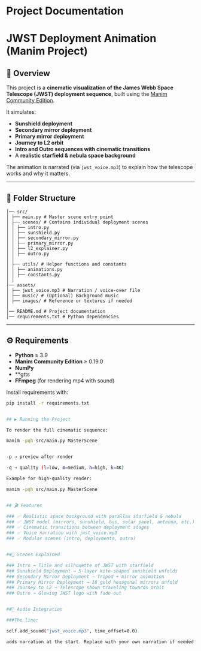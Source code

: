 # Project Documentation

# JWST Deployment Animation (Manim Project)

## 🌌 Overview
This project is a **cinematic visualization of the James Webb Space Telescope (JWST) deployment sequence**, built using the [Manim Community Edition](https://docs.manim.community).  

It simulates:
- **Sunshield deployment**
- **Secondary mirror deployment**
- **Primary mirror deployment**
- **Journey to L2 orbit**
- **Intro and Outro sequences with cinematic transitions**
- A **realistic starfield & nebula space background**

The animation is narrated (via `jwst_voice.mp3`) to explain how the telescope works and why it matters.

---

## 📂 Folder Structure

```
│── src/
│ ├── main.py # Master scene entry point
│ ├── scenes/ # Contains individual deployment scenes
│ │ ├── intro.py
│ │ ├── sunshield.py
│ │ ├── secondary_mirror.py
│ │ ├── primary_mirror.py
│ │ ├── l2_explainer.py
│ │ ├── outro.py
│ │
│ ├── utils/ # Helper functions and constants
│ │ ├── animations.py
│ │ ├── constants.py
│ │
│── assets/
│ ├── jwst_voice.mp3 # Narration / voice-over file
│ ├── music/ # (Optional) Background music
│ ├── images/ # Reference or textures if needed
│
│── README.md # Project documentation
│── requirements.txt # Python dependencies
```


---

## ⚙️ Requirements

- **Python** ≥ 3.9
- **Manim Community Edition** ≥ 0.19.0  
- **NumPy**  
- **gtts
- **FFmpeg** (for rendering mp4 with sound)

Install requirements with:
```bash
pip install -r requirements.txt


## ▶️ Running the Project

To render the full cinematic sequence:

manim -pqh src/main.py MasterScene


-p → preview after render

-q → quality (l=low, m=medium, h=high, k=4K)

Example for high-quality render:

manim -pqh src/main.py MasterScene


## 🎬 Features

### ✅ Realistic space background with parallax starfield & nebula
### ✅ JWST model (mirrors, sunshield, bus, solar panel, antenna, etc.)
### ✅ Cinematic transitions between deployment stages
### ✅ Voice narration with jwst_voice.mp3
### ✅ Modular scenes (intro, deployments, outro)


##📖 Scenes Explained

### Intro → Title and silhouette of JWST with starfield
### Sunshield Deployment → 5-layer kite-shaped sunshield unfolds
### Secondary Mirror Deployment → Tripod + mirror animation
### Primary Mirror Deployment → 18 gold hexagonal mirrors unfold
### Journey to L2 → Telescope shown traveling towards orbit
### Outro → Glowing JWST logo with fade-out


##🎵 Audio Integration

###The line:

self.add_sound("jwst_voice.mp3", time_offset=0.0)

adds narration at the start. Replace with your own narration if needed.


